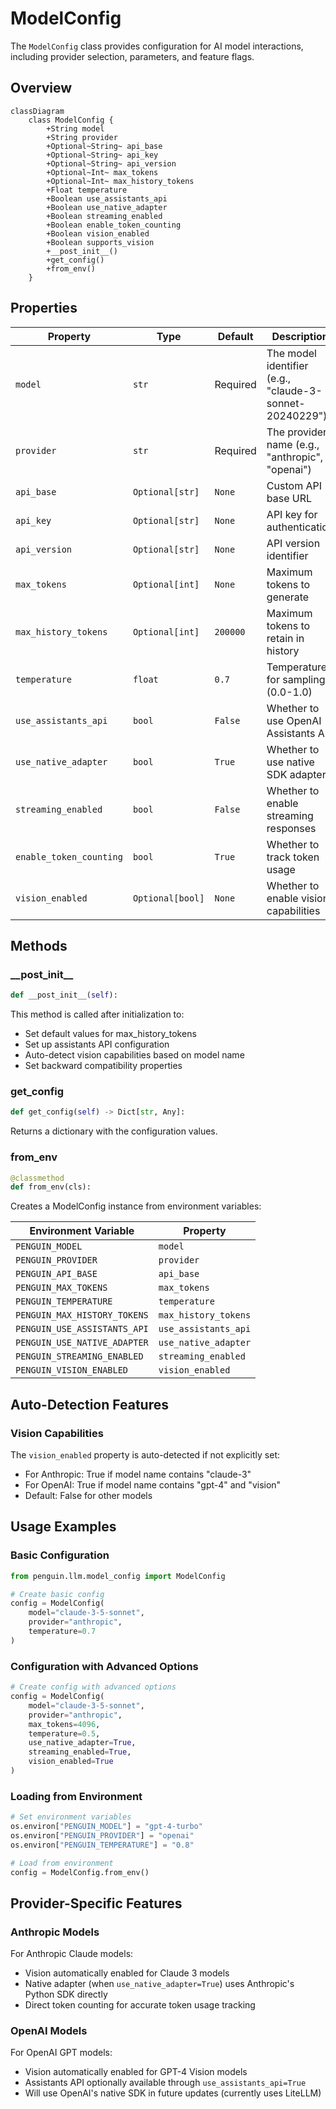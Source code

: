 # ModelConfig

The `ModelConfig` class provides configuration for AI model interactions, including provider selection, parameters, and feature flags.

## Overview

```mermaid
classDiagram
    class ModelConfig {
        +String model
        +String provider
        +Optional~String~ api_base
        +Optional~String~ api_key
        +Optional~String~ api_version
        +Optional~Int~ max_tokens
        +Optional~Int~ max_history_tokens
        +Float temperature
        +Boolean use_assistants_api
        +Boolean use_native_adapter
        +Boolean streaming_enabled
        +Boolean enable_token_counting
        +Boolean vision_enabled
        +Boolean supports_vision
        +__post_init__()
        +get_config()
        +from_env()
    }
```

## Properties

| Property | Type | Default | Description |
|----------|------|---------|-------------|
| `model` | `str` | Required | The model identifier (e.g., "claude-3-sonnet-20240229") |
| `provider` | `str` | Required | The provider name (e.g., "anthropic", "openai") |
| `api_base` | `Optional[str]` | `None` | Custom API base URL |
| `api_key` | `Optional[str]` | `None` | API key for authentication |
| `api_version` | `Optional[str]` | `None` | API version identifier |
| `max_tokens` | `Optional[int]` | `None` | Maximum tokens to generate |
| `max_history_tokens` | `Optional[int]` | `200000` | Maximum tokens to retain in history |
| `temperature` | `float` | `0.7` | Temperature for sampling (0.0-1.0) |
| `use_assistants_api` | `bool` | `False` | Whether to use OpenAI Assistants API |
| `use_native_adapter` | `bool` | `True` | Whether to use native SDK adapters |
| `streaming_enabled` | `bool` | `False` | Whether to enable streaming responses |
| `enable_token_counting` | `bool` | `True` | Whether to track token usage |
| `vision_enabled` | `Optional[bool]` | `None` | Whether to enable vision capabilities |

## Methods

### \_\_post_init\_\_

```python
def __post_init__(self):
```

This method is called after initialization to:
- Set default values for max_history_tokens
- Set up assistants API configuration
- Auto-detect vision capabilities based on model name
- Set backward compatibility properties

### get_config

```python
def get_config(self) -> Dict[str, Any]:
```

Returns a dictionary with the configuration values.

### from_env

```python
@classmethod
def from_env(cls):
```

Creates a ModelConfig instance from environment variables:

| Environment Variable | Property |
|---------------------|----------|
| `PENGUIN_MODEL` | `model` |
| `PENGUIN_PROVIDER` | `provider` |
| `PENGUIN_API_BASE` | `api_base` |
| `PENGUIN_MAX_TOKENS` | `max_tokens` |
| `PENGUIN_TEMPERATURE` | `temperature` |
| `PENGUIN_MAX_HISTORY_TOKENS` | `max_history_tokens` |
| `PENGUIN_USE_ASSISTANTS_API` | `use_assistants_api` |
| `PENGUIN_USE_NATIVE_ADAPTER` | `use_native_adapter` |
| `PENGUIN_STREAMING_ENABLED` | `streaming_enabled` |
| `PENGUIN_VISION_ENABLED` | `vision_enabled` |

## Auto-Detection Features

### Vision Capabilities

The `vision_enabled` property is auto-detected if not explicitly set:
- For Anthropic: True if model name contains "claude-3"
- For OpenAI: True if model name contains "gpt-4" and "vision"
- Default: False for other models

## Usage Examples

### Basic Configuration

```python
from penguin.llm.model_config import ModelConfig

# Create basic config
config = ModelConfig(
    model="claude-3-5-sonnet",
    provider="anthropic",
    temperature=0.7
)
```

### Configuration with Advanced Options

```python
# Create config with advanced options
config = ModelConfig(
    model="claude-3-5-sonnet",
    provider="anthropic",
    max_tokens=4096,
    temperature=0.5,
    use_native_adapter=True,
    streaming_enabled=True,
    vision_enabled=True
)
```

### Loading from Environment

```python
# Set environment variables
os.environ["PENGUIN_MODEL"] = "gpt-4-turbo"
os.environ["PENGUIN_PROVIDER"] = "openai"
os.environ["PENGUIN_TEMPERATURE"] = "0.8"

# Load from environment
config = ModelConfig.from_env()
```

## Provider-Specific Features

### Anthropic Models

For Anthropic Claude models:
- Vision automatically enabled for Claude 3 models
- Native adapter (when `use_native_adapter=True`) uses Anthropic's Python SDK directly
- Direct token counting for accurate token usage tracking

### OpenAI Models

For OpenAI GPT models:
- Vision automatically enabled for GPT-4 Vision models
- Assistants API optionally available through `use_assistants_api=True`
- Will use OpenAI's native SDK in future updates (currently uses LiteLLM) 